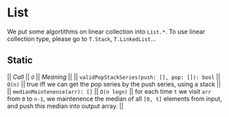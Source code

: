 # List
We put some algortithms on linear collection into `List.*`. To use linear collection type, please go to `T.Stack`, `T.LinkedList`...

## Static
|| *Call* || *`O`* || *Meaning* ||
|| `validPopStackSeries(push: [], pop: []): bool` || `O(n)` || true iff we can get the pop series by the push series, using a stack ||
|| `medianMaintenence(arr): []` || `O(n logn)` || for each time `t` we visit `arr` from `0` to `n-1`, we maintenence the median of all `[0, t]` elements from input, and push this median into output array. ||